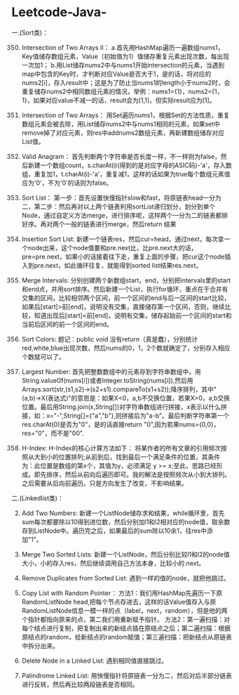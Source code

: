 # Leetcode-Java-
一.(Sort类)：

350. Intersection of Two Arrays II：
a.首先用HashMap遍历一遍数组nums1，Key值储存数组元素，Value（初始值为1）值储存重复元素出现次数，每出现一次加1；
b.用List储存nums2中与nums1开始intersection的元素，当遇到map中包含的Key时，才判断对应Value是否大于1，是的话，将对应的nums2[i]，存入result中；这是为了防止当nums1的length小于nums2时，会重复储存nums2中相同数组元素的情况，举例：nums1={1}，nums2={1，1}，如果对应value不减一的话，result会为[1,1]，但实际result应为[1]。

349. Intersection of Two Arrays：
用Set遍历nums1，根据Set的方法性质，重复数组元素会被去除，用List储存nums2中与nums1相同的元素，如果set中remove掉了对应元素，则res中addnums2数组元素，再新建数组储存对应List值。

242. Valid Anagram：
首先判断两个字符串是否长度一样，不一样则为false，然后新建一个数组count，s.charAt(i)(得到的是对应字母的ASIC码)-'a'，存入数组，重复加1，t.charAt(i)-'a'，重复减1，这样的话如果为true每个数组元素值应为'0'，不为'0'的话则为false。

148. Sort List：
第一步：首先设置快慢指针slow和fast，将原链表head一分为二，第二步：然后再对以上两个链表利用sortList递归划分，划分到单个Node，通过自定义方法merge，进行排序呢，这样两个一分为二的链表都排好序。再对两个一般的链表进行merge，然后return 结果

147. Insertion Sort List:
新建一个链表res，然后cur=head，通过next，每次拿一个node出来，这个node值要和pre.next比，比pre.next大的话，pre=pre.next，如果小的话接着往下走，重复上面的步骤，把cur这个node插入到pre.next，如此循环往复，就能得到sorted list结果res.next。

56. Merge Intervals:
分别创建两个新数组start，end，分别把intervals里的start和end点，并用sort排序。然后新建一个List<Interval>，执行for循环，重点在于合并有交集的区间，比较相邻两个区间，前一个区间的end与后一区间的start比较，如果后[start]>前[end]，说明没有交集，直接储存第一个区间，否则，继续比较，知道出现后[start]<前[end]，说明有交集，储存起始前一个区间的start和当前后区间的前一个区间的end。

75. Sort Colors:
题记：public void 没有return（真是蠢），分别统计red,white,blue出现次数，然后nums的0，1，2个数就确定了，分别存入相应个数就可以了。

179. Largest Number:
首先把整数数组中的元素存到字符串数组中，用String.valueOf(nums[i])或者Integer.toString(nums[i]),然后用Arrays.sort(str,(s1,s2)->(s2+s1).compareTo(s1+s2));降序排列，其中"(a,b)->X(表达式)"的意思是：如果X<0，a,b不交换位置，若果X>0，a,b交换位置。最后用String.join(x,String[])对字符串数组进行拼接，x表示以什么拼接，如：x="-",String[]={"a","b"},则拼接后为"a-b"。最后判断字符串第一个res.charAt(0)是否为"0"，是的话直接return "0",因为若果nums={0,0}，res="0"，而不是"00".

274. H-Index:
H-Index的核心计算方法如下：
将某作者的所有文章的引用频次按照从大到小的位置排列;从前到后，找到最后一个满足条件的位置，其条件为：此位置是数组的第x个，其值为y，必须满足 y >= x;至此，思路已经形成。即先排序，然后从前向后遍历即可。我的解法是按照频次从小到大排列。之后需要从后向前遍历。只是方向发生了改变，不影响结果。

二.(Linkedlist类)：

2. Add Two Numbers: 
新建一个ListNode储存求和结果，while循环里，首先sum每次都要除以10得到进位数，然后分别加l1和l2相对应的node值，取余数存到ListNode中。遍历完之后，如果最后的sum除以10余1，往res中添加"1"。

21. Merge Two Sorted Lists:
新建一个ListNode，然后分别比较l1和l2的node值大小，小的存入res，然后继续调用自己方法本身，比较小的.next。

83. Remove Duplicates from Sorted List:
遇到一样的值的node，就把他跳过。

138. Copy List with Random Pointer：
方法1：我们用HashMap先遍历一下原RandomListNode head,把每个节点存进去，这样的话Value值存入与原RandomListNode信息一模一样的点（label，next，random），但是他的两个指针都指向原来的点，第二我们用重新赋予指针。
方法2：第一遍扫描：对每个结点进行复制，把复制出来的新结点插在原结点之后；第二遍扫描：根据原结点的random，给新结点的random赋值；第三遍扫描：把新结点从原链表中拆分出来。

237. Delete Node in a Linked List:
遇到相同值直接跳过。

234. Palindrome Linked List:
用快慢指针将原链表一分为二，然后对后半部分链表进行反转，然后再比较两段链表是否相同。